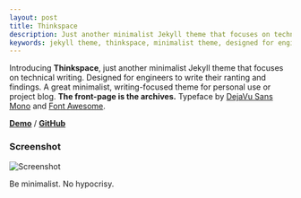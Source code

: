 ```yaml
---
layout: post
title: Thinkspace
description: Just another minimalist Jekyll theme that focuses on technical writing.
keywords: jekyll theme, thinkspace, minimalist theme, designed for engineers
---
```


Introducing **Thinkspace**, just another minimalist Jekyll theme that focuses on technical writing. Designed for engineers to write their ranting and findings. A great minimalist, writing-focused theme for personal use or project blog. **The front-page is the archives.** Typeface by [DejaVu Sans Mono](https://www.fontsquirrel.com/fonts/dejavu-sans-mono) and [Font Awesome](http://fontawesome.io/).

[**Demo**](http://heiswayi.github.io/thinkspace/) / [**GitHub**](https://github.com/heiswayi/thinkspace)

### Screenshot

![Screenshot](http://i.imgur.com/WHcnbYF.png)

Be minimalist. No hypocrisy.
